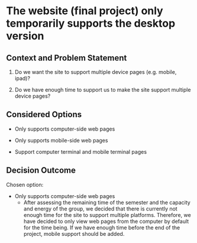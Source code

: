 # The website (final project) only temporarily supports the desktop version

## Context and Problem Statement

1. Do we want the site to support multiple device pages (e.g. mobile, ipad)?

2. Do we have enough time to support us to make the site support multiple device pages?

## Considered Options

- Only supports computer-side web pages

- Only supports mobile-side web pages

- Support computer terminal and mobile terminal pages

## Decision Outcome

Chosen option: 
- Only supports computer-side web pages
  - After assessing the remaining time of the semester and the capacity and energy of the group, we decided that there is currently not enough time for the site to support multiple platforms. Therefore, we have decided to only view web pages from the computer by default for the time being. If we have enough time before the end of the project, mobile support should be added.
